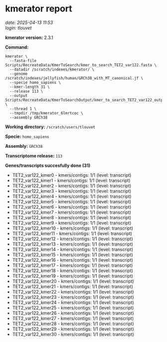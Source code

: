 # kmerator report
*date: 2025-04-13 11:53*  
*login: tlouvet*

**kmerator version:** 2.3.1

**Command:**

```
kmerator \
  --fasta-file Scripts/RecreateData/KmerToSearch/kmer_to_search_TET2_var122.fasta \
  --datadir /scratch/indexes/kmerator/ \
  --genome /scratch/indexes/jellyfish/human/GRCh38_with_MT_canonical.jf \
  --specie homo_sapiens \
  --kmer-length 31 \
  --release 113 \
  --output Scripts/RecreateData/KmerToSearchOutput/kmer_to_search_TET2_var122_output \
  --thread 1 \
  --tmpdir /tmp/kmerator_6lmrtcoc \
  --assembly GRCh38
```

**Working directory:** `/scratch/users/tlouvet`

**Specie:** `homo_sapiens`

**Assembly:** `GRCh38`

**Transcriptome release:** `113`

**Genes/transcripts succesfully done (31)**

- TET2_var122_kmer0 - kmers/contigs: 1/1 (level: transcript)
- TET2_var122_kmer1 - kmers/contigs: 1/1 (level: transcript)
- TET2_var122_kmer2 - kmers/contigs: 1/1 (level: transcript)
- TET2_var122_kmer3 - kmers/contigs: 1/1 (level: transcript)
- TET2_var122_kmer4 - kmers/contigs: 1/1 (level: transcript)
- TET2_var122_kmer5 - kmers/contigs: 1/1 (level: transcript)
- TET2_var122_kmer6 - kmers/contigs: 1/1 (level: transcript)
- TET2_var122_kmer7 - kmers/contigs: 1/1 (level: transcript)
- TET2_var122_kmer8 - kmers/contigs: 1/1 (level: transcript)
- TET2_var122_kmer9 - kmers/contigs: 1/1 (level: transcript)
- TET2_var122_kmer10 - kmers/contigs: 1/1 (level: transcript)
- TET2_var122_kmer11 - kmers/contigs: 1/1 (level: transcript)
- TET2_var122_kmer12 - kmers/contigs: 1/1 (level: transcript)
- TET2_var122_kmer13 - kmers/contigs: 1/1 (level: transcript)
- TET2_var122_kmer14 - kmers/contigs: 1/1 (level: transcript)
- TET2_var122_kmer15 - kmers/contigs: 1/1 (level: transcript)
- TET2_var122_kmer16 - kmers/contigs: 1/1 (level: transcript)
- TET2_var122_kmer17 - kmers/contigs: 1/1 (level: transcript)
- TET2_var122_kmer18 - kmers/contigs: 1/1 (level: transcript)
- TET2_var122_kmer19 - kmers/contigs: 1/1 (level: transcript)
- TET2_var122_kmer20 - kmers/contigs: 1/1 (level: transcript)
- TET2_var122_kmer21 - kmers/contigs: 1/1 (level: transcript)
- TET2_var122_kmer22 - kmers/contigs: 1/1 (level: transcript)
- TET2_var122_kmer23 - kmers/contigs: 1/1 (level: transcript)
- TET2_var122_kmer24 - kmers/contigs: 1/1 (level: transcript)
- TET2_var122_kmer25 - kmers/contigs: 1/1 (level: transcript)
- TET2_var122_kmer26 - kmers/contigs: 1/1 (level: transcript)
- TET2_var122_kmer27 - kmers/contigs: 1/1 (level: transcript)
- TET2_var122_kmer28 - kmers/contigs: 1/1 (level: transcript)
- TET2_var122_kmer29 - kmers/contigs: 1/1 (level: transcript)
- TET2_var122_kmer30 - kmers/contigs: 1/1 (level: transcript)
